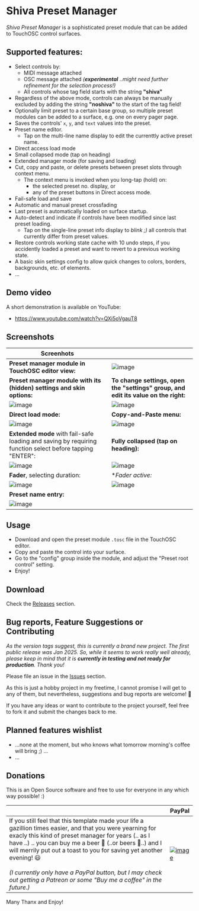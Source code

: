 # Shiva Preset Manager

*Shiva Preset Manager* is a sophisticated preset module that can be added to TouchOSC control surfaces.

## Supported features:
- Select controls by:
  - MIDI message attached
  - OSC message attached *(**experimental** ..might need further refinement for the selection process!)*
  - All controls whose tag field starts with the string **"shiva"**
- Regardless of the above mode, controls can always be manually excluded by adding the string **"noshiva"** to the start of the tag field! 
- Optionally limit preset to a certain base group, so multiple preset modules can be added to a surface, e.g. one on every pager page.
- Saves the controls' `x`, `y`, and `text` values into the preset.
- Preset name editor.
  - Tap on the multi-line name display to edit the currenttly active preset name.
- Direct access load mode
- Small collapsed mode (tap on heading)
- Extended manager mode (for saving and loading)
- Cut, copy and paste, or delete presets between preset slots through context menu.
  - The context menu is invoked when you long-tap (hold) on:
    - the selected preset no. display, or
    - any of the preset buttons in Direct access mode.
- Fail-safe load and save
- Automatic and manual preset crossfading
- Last preset is automatically loaded on surface startup.
- Auto-detect and indicate if controls have been modified since last preset loading.
  - Tap on the single-line preset info display to *blink ;)* all controls that currently differ from preset values.
- Restore controls working state cache with 10 undo steps, if you accidently loaded a preset and want to revert to a previous working state.
- A basic skin settings config to allow quick changes to colors, borders, backgrounds, etc. of elements.
- ...

## Demo video

A short demonstration is available on YouTube:
- https://www.youtube.com/watch?v=QXi5oVgauT8

## Screenshots

| Screenhots | |
| ---- | ---- |
|  **Preset manager module in TouchOSC editor view:**  |  ![image](https://github.com/user-attachments/assets/e6ed1e3f-08a0-4ea2-be9d-c8e23caabb12) |
| **Preset manager module with its (hidden) settings and skin options:** | **To change settings, open the "settings" group, and edit its value on the right:** |
| ![image](https://github.com/user-attachments/assets/feba1030-49fa-4441-8203-5d0c948d1401) | ![image](https://github.com/user-attachments/assets/f31e4e80-4a80-48d9-bc7a-b97bc8a73522) |
| **Direct load mode:** | **Copy-and-Paste menu:** |
| ![image](https://github.com/user-attachments/assets/d37e96c9-ce7a-4597-8817-4fdd95cd2e0b) | ![image](https://github.com/user-attachments/assets/92ec8db9-135b-4b23-a27b-52dad95b0c06) | 
| **Extended mode** with fail-safe loading and saving by requiring function select before tapping "ENTER": | **Fully collapsed (tap on heading):** |
| ![image](https://github.com/user-attachments/assets/a908229c-af5a-4d4f-a077-386906a0a5fe) | ![image](https://github.com/user-attachments/assets/86cb105b-9ddb-4303-9d87-4b2fdbfde95d) |
| **Fader**, selecting duration: | **Fader active:* |
| ![image](https://github.com/user-attachments/assets/fa5bebf2-22f7-4537-a2d1-9d11fc7cbf9c) | ![image](https://github.com/user-attachments/assets/dd4e2095-f94a-4803-bbaa-2f4e35eacf4a) |
| **Preset name entry:** |  |
| ![image](https://github.com/user-attachments/assets/2c001d3f-cc80-4003-aa1b-53d62cb1cbe6) |  |

## Usage

- Download and open the preset module `.tosc` file in the TouchOSC editor.
- Copy and paste the control into your surface.
- Go to the "config" group inside the module, and adjust the "Preset root control" setting.
- Enjoy!

## Download

Check the [Releases](https://github.com/bobbadshy/touchosc_shiva_preset_manager/releases) section.

## Bug reports, Feature Suggestions or Contributing

*As the version  tags suggest, this is currently a brand new project. The first public release was Jan 2025. So, while it seems to work really well already, please keep in mind that it is **currently in testing and not ready for production**. Thank you!*

Please file an issue in the [Issues](https://github.com/bobbadshy/touchosc_shiva_preset_manager/issues) section.

As this is just a hobby project in my freetime, I cannot promise I will get to any of them, but nevertheless, suggestions and bug reports are welcome! 🙂

If you have any ideas or want to contribute to the project yourself, feel free to fork it and submit the changes back to me.

## Planned features wishlist

- ...none at the moment, but who knows what tomorrow morning's coffee will bring ;) ...
- ...

## Donations

This is an Open Source software and free to use for everyone in any which way possible! :)

|    |  PayPal  |
| -- | -------- |
|  If you still feel that this template made your life a gazillion times easier, and that you were yearning for exacly this kind of preset manager for years (.. as I have ..) .. you can buy me a beer 🍺 (..or beers 🍻..) and I will merrily put out a toast to you for saving yet another evening! 😃<br><br>*(I currently only have a PayPal button, but I may check out getting a Patreon or some "Buy me a coffee" in the future.)* |  [![image](https://www.paypalobjects.com/en_US/i/btn/btn_donate_SM.gif)](https://www.paypal.com/donate?hosted_button_id=CGDJVVGG5V8LU&)  |


Many Thanx and Enjoy!


